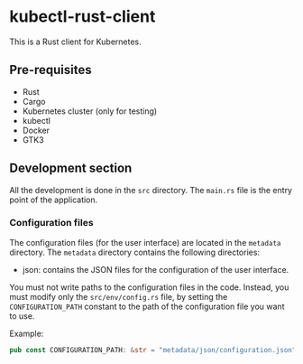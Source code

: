 # kubectl-rust-client

This is a Rust client for Kubernetes.

## Pre-requisites

- Rust
- Cargo
- Kubernetes cluster (only for testing)
- kubectl
- Docker
- GTK3

## Development section

All the development is done in the `src` directory. The `main.rs` file is the entry point of the application.

### Configuration files

The configuration files (for the user interface) are located in the `metadata` directory. The `metadata` directory contains the following directories:
- json: contains the JSON files for the configuration of the user interface.

You must not write paths to the configuration files in the code. Instead, you must modify only the `src/env/config.rs` file, by setting the `CONFIGURATION_PATH` constant to the path of the configuration file you want to use.

Example:
```rust
pub const CONFIGURATION_PATH: &str = "metadata/json/configuration.json";
```
